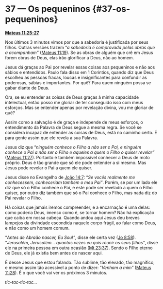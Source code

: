 # 37 — Os pequeninos {#37-os-pequeninos}

[**Mateus 11:25-27**](http://bibliaonline.com.br/acf/mt/11/25-27)

Nos últimos 3 minutos vimos por que a sabedoria é justificada por seus filhos. Outras versões trazem “_a sabedoria é comprovada pelas obras que a acompanham”_ ([Mateus 11:19](http://bibliaonline.com.br/acf/mt/11/19)). Se as obras de alguém que crê em Jesus forem obras de Deus, elas irão glorificar a Deus, não ao homem.

Jesus dá graças ao Pai por revelar essas coisas aos pequeninos e não aos sábios e entendidos. Paulo fala disso em 1 Coríntios, quando diz que Deus escolheu as pessoas fracas, loucas e insignificantes para confundir as poderosas, sábias e importantes. Por quê? Para quem ninguém possa se gabar diante de Deus.

Ora, se eu entender as coisas de Deus graças à minha capacidade intelectual, então posso me gloriar de ter conseguido isso com meus esforços. Mas se entender apenas por revelação divina, vou me gloriar de quê?

Assim como a salvação é de graça e independe de meus esforços, o entendimento da Palavra de Deus segue a mesma regra. Se você se considera incapaz de entender as coisas de Deus, está no caminho certo. É para gente assim que ele revela a sua Palavra.

Jesus diz que “_ninguém conhece o Filho a não ser o Pai, e ninguém conhece o Pai a não ser o Filho e aqueles a quem o Filho o quiser revelar”_ ([Mateus 11:27](http://bibliaonline.com.br/acf/mt/11/27)). Portanto é também impossível conhecer a Deus de moto próprio. Deus é tão grande que só ele pode entender a si mesmo. Mas Jesus pode revelar o Pai a quem ele quiser.

Jesus disse no Evangelho de [João 14:7](http://bibliaonline.com.br/acf/jo/14/7): “_Se vocês realmente me conhecessem, conheceriam também o meu Pai”_. Porém, se por um lado ele diz que só o Filho conhece o Pai, e este pode ser revelado a quem o Filho quiser, por outro diz também que só o Pai conhece o Filho, mas nada diz do Pai revelar o Filho.

Há coisas que jamais iremos compreender, e a encarnação é uma delas: como poderia Deus, imenso como é, se tornar homem? Não há explicação que caiba em nossa cabeça. Quando andou aqui Jesus deu breves lampejos da divindade escondida naquele corpo frágil, ao falar como Deus, e não como um homem comum.

“_Antes de Abraão nascer, Eu Sou!”_, disse ele certa vez ([Jo 8:58](http://bibliaonline.com.br/acf/jo/8/58)). “_Jerusalém, Jerusalém... quantas vezes eu quis reunir os seus filhos”_, disse ele na primeira pessoa em outra ocasião ([Mt 23:37](http://bibliaonline.com.br/acf/mt/23/37)). Sendo o Filho eterno de Deus, ele já existia bem antes de nascer aqui.

É desse Jesus que estou falando. Tão sublime, tão elevado, tão magnífico, e mesmo assim tão acessível a ponto de dizer: “_Venham a mim”_ ([Mateus 11:28](http://bibliaonline.com.br/acf/mt/11/28)). É o que você vai ver os próximos 3 minutos.

_tic-tac-tic-tac..._